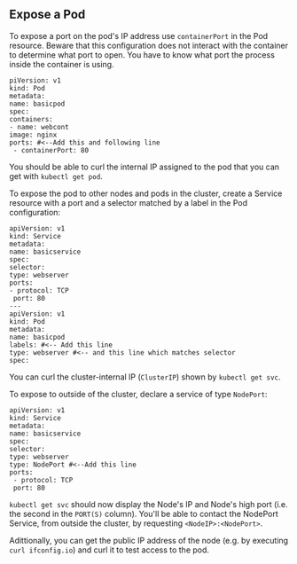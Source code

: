 ## Expose a Pod

To expose a port on the pod's IP address use `containerPort` in the Pod resource. Beware that this configuration does not interact with the container to determine what port to open. You have to know what port the process inside the container is using.

```
piVersion: v1
kind: Pod
metadata:
name: basicpod
spec:
containers:
- name: webcont
image: nginx
ports: #<--Add this and following line
 - containerPort: 80
```

You should be able to curl the internal IP assigned to the pod that you can get with `kubectl get pod`.

To expose the pod to other nodes and pods in the cluster, create a Service resource with a port and a selector matched by a label in the Pod configuration:
```
apiVersion: v1
kind: Service
metadata:
name: basicservice
spec:
selector:
type: webserver
ports:
- protocol: TCP
 port: 80
---
apiVersion: v1
kind: Pod
metadata:
name: basicpod
labels: #<-- Add this line
type: webserver #<-- and this line which matches selector
spec:
```

You can curl the cluster-internal IP (`ClusterIP`) shown by `kubectl get svc`.

To expose to outside of the cluster, declare a service of type `NodePort`:
```
apiVersion: v1
kind: Service
metadata:
name: basicservice
spec:
selector:
type: webserver
type: NodePort #<--Add this line
ports:
 - protocol: TCP
 port: 80
```

`kubectl get svc` should now display the Node's IP and Node's high port (i.e. the second in the `PORT(S)` column). You'll be able to contact the NodePort Service, from outside the cluster, by requesting `<NodeIP>:<NodePort>`.

Adittionally, you can get the public IP address of the node (e.g. by executing `curl ifconfig.io`) and curl it to test access to the pod.
